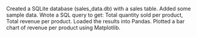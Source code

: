 Created a SQLite database (sales_data.db) with a sales table.
Added some sample data.
Wrote a SQL query to get: Total quantity sold per product, Total revenue per product.
Loaded the results into Pandas.
Plotted a bar chart of revenue per product using Matplotlib.
